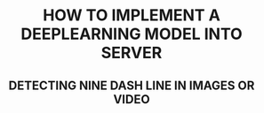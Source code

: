 <h1 align="center">HOW TO IMPLEMENT A DEEPLEARNING MODEL INTO SERVER</h1>

<h2 align="center">DETECTING NINE DASH LINE IN IMAGES OR VIDEO</h2>

